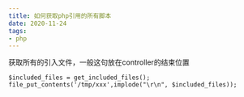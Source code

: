 ```yaml
---
title: 如何获取php引用的所有脚本
date: 2020-11-24
tags: 
- php
---
```


获取所有的引入文件，一般这句放在controller的结束位置

```
$included_files = get_included_files();
file_put_contents('/tmp/xxx',implode("\r\n", $included_files));
```

